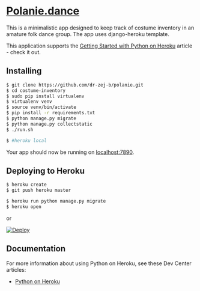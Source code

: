 # [Polanie.dance](http://polanie.dance)

This is a minimalistic app designed to keep track of costume inventory in an amature folk dance group.  The app uses django-heroku template. 

This application supports the [Getting Started with Python on Heroku](https://devcenter.heroku.com/articles/getting-started-with-python) article - check it out.

## Installing

```sh
$ git clone https://github.com/dr-zej-b/polanie.git
$ cd costume-inventory
$ sudo pip install virtualenv
$ virtualenv venv
$ source venv/bin/activate
$ pip install -r requirements.txt
$ python manage.py migrate
$ python manage.py collectstatic
$ ./run.sh

$ #heroku local
```

Your app should now be running on [localhost:7890](http://localhost:7890/).

## Deploying to Heroku

```sh
$ heroku create
$ git push heroku master

$ heroku run python manage.py migrate
$ heroku open
```
or

[![Deploy](https://www.herokucdn.com/deploy/button.png)](https://heroku.com/deploy)

## Documentation

For more information about using Python on Heroku, see these Dev Center articles:

- [Python on Heroku](https://devcenter.heroku.com/categories/python)
